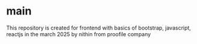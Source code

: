 # main
This repository is created for frontend with basics of bootstrap, javascript, reactjs in the march 2025 by nithin from proofile company
